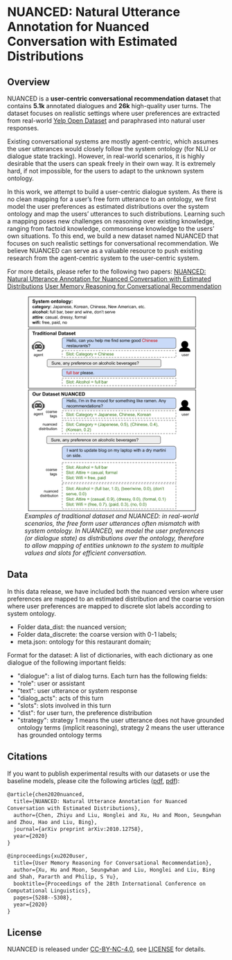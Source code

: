 # NUANCED: Natural Utterance Annotation for Nuanced Conversation with Estimated Distributions

## Overview

NUANCED is a **user-centric conversational recommendation dataset** that contains **5.1k** annotated dialogues and **26k** high-quality user turns. The dataset focuses on realistic settings where user preferences are extracted from real-world [Yelp Open Dataset](https://www.yelp.com/dataset) and paraphrased into natural user responses. 

Existing conversational systems are mostly agent-centric, which assumes the user utterances would closely follow the system ontology (for NLU or dialogue state tracking). However, in real-world scenarios, it is highly desirable that the users can speak freely in their own way. It is extremely hard, if not impossible, for the users to adapt to the unknown system ontology. 

In this work, we attempt to build a user-centric dialogue system. As there is no clean mapping for a user’s free form utterance to an ontology, we first model the user preferences as estimated distributions over the system ontology and map the users’ utterances to such distributions. Learning such a mapping poses new challenges on reasoning over existing knowledge, ranging from factoid knowledge, commonsense knowledge to the users’ own situations. To this end, we build a new dataset named NUANCED that focuses on such realistic settings for conversational recommendation. We believe NUANCED can serve as a valuable resource to push existing research from the agent-centric system to the user-centric system.

For more details, please refer to the following two papers:
[NUANCED: Natural Utterance Annotation for Nuanced Conversation with Estimated Distributions](https://arxiv.org/pdf/2010.12758.pdf)
[User Memory Reasoning for Conversational Recommendation](https://aclanthology.org/2020.coling-main.463.pdf)

<figure>
<img src="./nuanced_example.png" width="400" alt="Examples of traditional dataset and NUANCED" align="center"> 
<figcaption><i>Examples of traditional dataset and NUANCED: in real-world scenarios, the free form user utterances often mismatch with system ontology. In NUANCED, we model the user preferences (or dialogue state) as distributions over the ontology, therefore to allow mapping of entities unknown to the system to multiple values and slots for efficient conversation.</i></figcaption> 
</figure>


## Data

In this data release, we have included both the nuanced version where user preferences are mapped to an estimated distribution and the coarse version where user preferences are mapped to discrete slot labels according to system ontology. 

- Folder data_dist: the nuanced version;
- Folder data_discrete: the coarse version with 0-1 labels;
- meta.json: ontology for this restaurant domain;


Format for the dataset:
A list of dictionaries, with each dictionary as one dialogue of the following important fields:

- "dialogue": a list of dialog turns. Each turn has the following fields:
- "role": user or assistant
- "text": user utterance or system response
- "dialog_acts": acts of this turn
- "slots": slots involved in this turn
- "dist": for user turn, the preference distribution
- "strategy": strategy 1 means the user utterance does not have grounded ontology terms (implicit reasoning), strategy 2 means the user utterance has grounded ontology terms


## Citations

If you want to publish experimental results with our datasets or use the baseline models, please cite the following articles ([pdf](https://arxiv.org/pdf/2010.12758.pdf), [pdf](https://aclanthology.org/2020.coling-main.463.pdf)):
```
@article{chen2020nuanced,
  title={NUANCED: Natural Utterance Annotation for Nuanced Conversation with Estimated Distributions},
  author={Chen, Zhiyu and Liu, Honglei and Xu, Hu and Moon, Seungwhan and Zhou, Hao and Liu, Bing},
  journal={arXiv preprint arXiv:2010.12758},
  year={2020}
}
```
```
@inproceedings{xu2020user,
  title={User Memory Reasoning for Conversational Recommendation},
  author={Xu, Hu and Moon, Seungwhan and Liu, Honglei and Liu, Bing and Shah, Pararth and Philip, S Yu},
  booktitle={Proceedings of the 28th International Conference on Computational Linguistics},
  pages={5288--5308},
  year={2020}
}
```

## License

NUANCED is released under [CC-BY-NC-4.0](https://creativecommons.org/licenses/by-nc/4.0/), see [LICENSE](LICENSE) for details.



